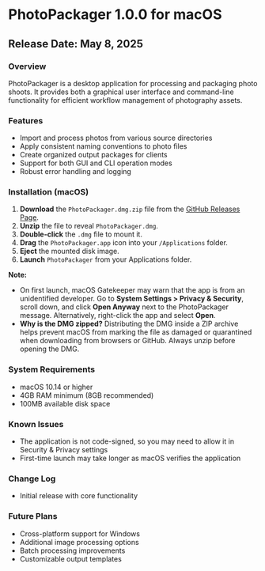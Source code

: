 # PhotoPackager 1.0.0 for macOS

## Release Date: May 8, 2025

### Overview
PhotoPackager is a desktop application for processing and packaging photo shoots. It provides both a graphical user interface and command-line functionality for efficient workflow management of photography assets.

### Features
- Import and process photos from various source directories
- Apply consistent naming conventions to photo files
- Create organized output packages for clients
- Support for both GUI and CLI operation modes
- Robust error handling and logging

### Installation (macOS)
1. **Download** the `PhotoPackager.dmg.zip` file from the [GitHub Releases Page](https://github.com/seagpt/PhotoPackager/releases).
2. **Unzip** the file to reveal `PhotoPackager.dmg`.
3. **Double-click** the `.dmg` file to mount it.
4. **Drag** the `PhotoPackager.app` icon into your `/Applications` folder.
5. **Eject** the mounted disk image.
6. **Launch** `PhotoPackager` from your Applications folder.

**Note:**
- On first launch, macOS Gatekeeper may warn that the app is from an unidentified developer. Go to **System Settings > Privacy & Security**, scroll down, and click **Open Anyway** next to the PhotoPackager message. Alternatively, right-click the app and select **Open**.
- **Why is the DMG zipped?** Distributing the DMG inside a ZIP archive helps prevent macOS from marking the file as damaged or quarantined when downloading from browsers or GitHub. Always unzip before opening the DMG.

### System Requirements
- macOS 10.14 or higher
- 4GB RAM minimum (8GB recommended)
- 100MB available disk space

### Known Issues
- The application is not code-signed, so you may need to allow it in Security & Privacy settings
- First-time launch may take longer as macOS verifies the application

### Change Log
- Initial release with core functionality

### Future Plans
- Cross-platform support for Windows
- Additional image processing options
- Batch processing improvements
- Customizable output templates
